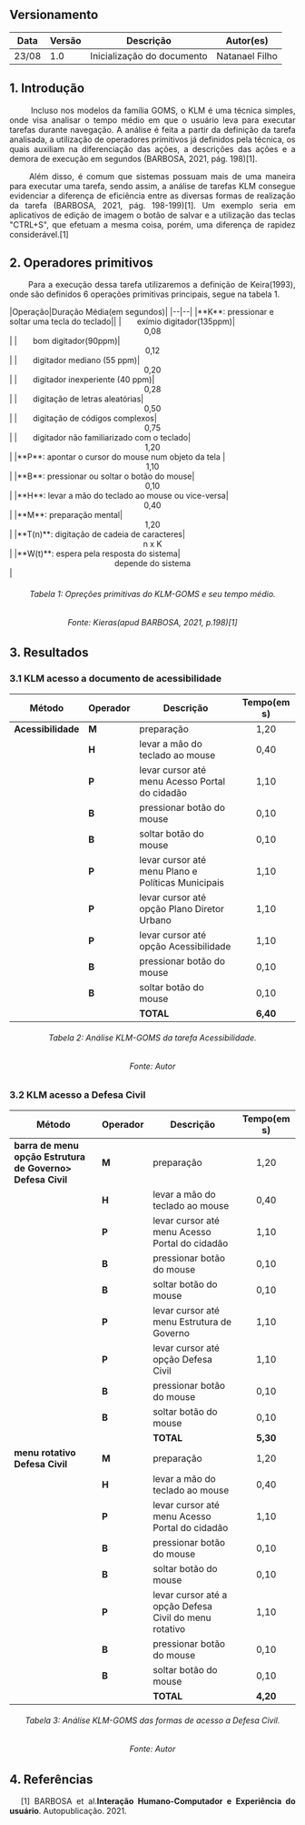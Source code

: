 ## Versionamento
|Data|Versão|Descrição|Autor(es)
|--|--|--|--|
|23/08|1.0|Inicialização do documento|Natanael Filho|

## 1. Introdução

<p align = "justify"> &emsp;&emsp;  Incluso nos modelos da família GOMS, o KLM é uma técnica simples, onde visa analisar o tempo médio em que o usuário leva para executar tarefas durante navegação. A análise é feita a partir da definição da tarefa analisada, a utilização de operadores primitivos já definidos pela técnica, os quais auxiliam na diferenciação das ações, a descrições das ações e a demora de execução em segundos (BARBOSA, 2021, pág. 198)[1].</p>

<p align = "justify"> &emsp;&emsp; Além disso, é comum que sistemas possuam mais de uma maneira para executar uma tarefa, sendo assim, a análise de tarefas KLM consegue evidenciar a diferença de eficiência entre as diversas formas de realização da tarefa  (BARBOSA, 2021, pág. 198-199)[1]. Um exemplo seria em aplicativos de edição de imagem o botão de salvar e a utilização das teclas "CTRL+S", que efetuam a mesma coisa, porém, uma diferença de rapidez considerável.[1]</p>

## 2. Operadores primitivos

<p align = "justify"> &emsp;&emsp; Para a execução dessa tarefa utilizaremos a definição de Keira(1993), onde são definidos 6 operações primitivas principais, segue na tabela 1.</p>
|Operação|Duração Média(em segundos)|
|--|--|
|**K**: pressionar e soltar uma tecla do teclado||
|&emsp;&emsp;exímio digitador(135ppm)|<center>0,08</center>|
|&emsp;&emsp;bom digitador(90ppm)|<center>0,12</center>|
|&emsp;&emsp;digitador mediano (55 ppm)|<center>0,20</center>|
|&emsp;&emsp;digitador inexperiente (40 ppm)|<center>0,28</center>|
|&emsp;&emsp;digitação de letras aleatórias|<center>0,50</center>|
|&emsp;&emsp;digitação de códigos complexos|<center>0,75</center>|
|&emsp;&emsp;digitador não familiarizado com o teclado|<center>1,20</center>|
|**P**: apontar o cursor do mouse num objeto da tela |<center>1,10</center>|
|**B**: pressionar ou soltar o botão do mouse|<center>0,10</center>|
|**H**: levar a mão do teclado ao mouse ou vice-versa|<center>0,40</center>|
|**M**: preparação mental|<center>1,20</center>|
|**T(n)**: digitação de cadeia de caracteres|<center>n x K</center>|
|**W(t)**: espera pela resposta do sistema|<center>depende do sistema</center>|
<h6 align = "center">Tabela 1: Opreções primitivas do KLM-GOMS e seu tempo médio. </h6>
<h6 align = "center">Fonte: Kieras(apud BARBOSA, 2021, p.198)[1]</h6>

## 3. Resultados

### 3.1 KLM acesso a documento de acessibilidade

|Método|Operador|Descrição|Tempo(em s)|
|--|--|--|--|
|**Acessibilidade**|**M**|preparação|<center>1,20</center>|
||**H**|levar a mão do teclado ao mouse|<center>0,40</center>|
||**P**|levar cursor até menu Acesso Portal do cidadão|<center>1,10</center>|
||**B**|pressionar botão do mouse|<center>0,10</center>|
||**B**|soltar botão do mouse|<center>0,10</center>|
||**P**|levar cursor até menu Plano e Políticas Municipais|<center>1,10</center>|
||**P**|levar cursor até opção Plano Diretor Urbano|<center>1,10</center>|
||**P**|levar cursor até opção Acessibilidade|<center>1,10</center>|
||**B**|pressionar botão do mouse|<center>0,10</center>|
||**B**|soltar botão do mouse|<center>0,10</center>|
|||**TOTAL**|<center>**6,40**</center>|

<h6 align = "center">Tabela 2: Análise KLM-GOMS da tarefa Acessibilidade. </h6>
<h6 align = "center">Fonte: Autor</h6>

### 3.2 KLM acesso a Defesa Civil

|Método|Operador|Descrição|Tempo(em s)|
|--|--|--|--|
|**barra de menu opção Estrutura de Governo> Defesa Civil**|**M**|preparação|<center><center>1,20</center></center>|
||**H**|levar a mão do teclado ao mouse|<center>0,40</center>|
||**P**|levar cursor até menu Acesso Portal do cidadão|<center>1,10</center>|
||**B**|pressionar botão do mouse|<center>0,10</center>|
||**B**|soltar botão do mouse|<center>0,10</center>|
||**P**|levar cursor até menu Estrutura de Governo|<center>1,10</center>|
||**P**|levar cursor até opção Defesa Civil|<center>1,10</center>|
||**B**|pressionar botão do mouse|<center>0,10</center>|
||**B**|soltar botão do mouse|<center>0,10</center>|
|||**TOTAL**|<center>**5,30**</center>|
|**menu rotativo  Defesa Civil**|**M**|preparação|<center><center>1,20</center></center>|
||**H**|levar a mão do teclado ao mouse|<center>0,40</center>|
||**P**|levar cursor até menu Acesso Portal do cidadão|<center>1,10</center>|
||**B**|pressionar botão do mouse|<center>0,10</center>|
||**B**|soltar botão do mouse|<center>0,10</center>|
||**P**|levar cursor até a opção  Defesa Civil do menu rotativo|<center>1,10</center>|
||**B**|pressionar botão do mouse|<center>0,10</center>|
||**B**|soltar botão do mouse|<center>0,10</center>|
|||**TOTAL**|<center>**4,20**</center>|

<h6 align = "center">Tabela 3: Análise KLM-GOMS das formas de acesso a Defesa Civil. </h6>
<h6 align = "center">Fonte: Autor</h6>

## 4. Referências

<p style="text-align: justify; text-indent: 20px">[1] BARBOSA et al.<b>Interação Humano-Computador e Experiência do usuário</b>. Autopublicação. 2021.</p>